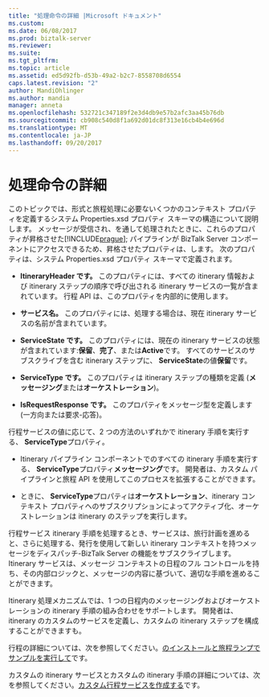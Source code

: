 ```yaml
---
title: "処理命令の詳細 |Microsoft ドキュメント"
ms.custom: 
ms.date: 06/08/2017
ms.prod: biztalk-server
ms.reviewer: 
ms.suite: 
ms.tgt_pltfrm: 
ms.topic: article
ms.assetid: ed5d92fb-d53b-49a2-b2c7-8558708d6554
caps.latest.revision: "2"
author: MandiOhlinger
ms.author: mandia
manager: anneta
ms.openlocfilehash: 532721c347189f2e3d4db9e57b2afc3aa45b76db
ms.sourcegitcommit: cb908c540d8f1a692d01dc8f313e16cb4b4e696d
ms.translationtype: MT
ms.contentlocale: ja-JP
ms.lasthandoff: 09/20/2017
---
```

# <a name="processing-instructions-in-detail"></a>処理命令の詳細
このトピックでは、形式と旅程処理に必要ないくつかのコンテキスト プロパティを定義するシステム Properties.xsd プロパティ スキーマの構造について説明します。 メッセージが受信され、を通して処理されたときに、これらのプロパティが昇格させた[!INCLUDE[prague](../includes/prague-md.md)]; パイプラインが BizTalk Server コンポーネントにアクセスできるため、昇格させたプロパティは、します。 次のプロパティは、システム Properties.xsd プロパティ スキーマで定義されます。  
  
-   **ItineraryHeader です。** このプロパティには、すべての itinerary 情報および itinerary ステップの順序で呼び出される itinerary サービスの一覧が含まれています。 行程 API は、このプロパティを内部的に使用します。  
  
-   **サービス名。** このプロパティには、処理する場合は、現在 itinerary サービスの名前が含まれています。  
  
-   **ServiceState です。** このプロパティには、現在の itinerary サービスの状態が含まれています:**保留**、**完了**、または**Active**です。 すべてのサービスのサブスクライブを含む itinerary ステップに、 **ServiceState**の値**保留**です。  
  
-   **ServiceType です。** このプロパティは itinerary ステップの種類を定義 (**メッセージング**または**オーケストレーション**)。  
  
-   **IsRequestResponse です。** このプロパティをメッセージ型を定義します (一方向または要求-応答)。  
  
 行程サービスの値に応じて、2 つの方法のいずれかで itinerary 手順を実行する、 **ServiceType**プロパティ。  
  
-   Itinerary パイプライン コンポーネントでのすべての itinerary 手順を実行する、 **ServiceType**プロパティ**メッセージング**です。 開発者は、カスタム パイプラインと旅程 API を使用してこのプロセスを拡張することができます。  
  
-   ときに、 **ServiceType**プロパティは**オーケストレーション**、itinerary コンテキスト プロパティへのサブスクリプションによってアクティブ化、オーケストレーションは itinerary のステップを実行します。  
  
 行程サービス itinerary 手順を処理するとき、サービスは、旅行計画を進めると、さらに処理する、発行を使用して新しい itinerary コンテキストを持つメッセージをディスパッチ-BizTalk Server の機能をサブスクライブします。 Itinerary サービスは、メッセージ コンテキストの日程のフル コントロールを持ち、その内部ロジックと、メッセージの内容に基づいて、適切な手順を進めることができます。  
  
 Itinerary 処理メカニズムでは、1 つの日程内のメッセージングおよびオーケストレーションの itinerary 手順の組み合わせをサポートします。 開発者は、itinerary のカスタムのサービスを定義し、カスタムの itinerary ステップを構成することができますも。  
  
 行程の詳細については、次を参照してください。[のインストールと旅程ランプでサンプルを実行して](../esb-toolkit/installing-and-running-the-itinerary-on-ramp-sample.md)です。  
  
 カスタムの itinerary サービスとカスタムの itinerary 手順の詳細については、次を参照してください。[カスタム行程サービスを作成する](../esb-toolkit/creating-a-custom-itinerary-service.md)です。